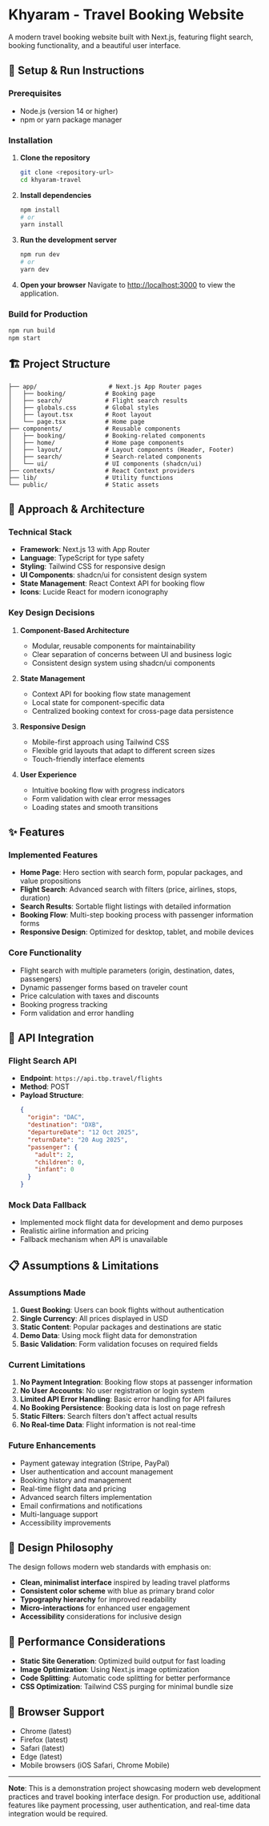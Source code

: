# Khyaram - Travel Booking Website

A modern travel booking website built with Next.js, featuring flight search, booking functionality, and a beautiful user interface.

## 🚀 Setup & Run Instructions

### Prerequisites
- Node.js (version 14 or higher)
- npm or yarn package manager

### Installation

1. **Clone the repository**
   ```bash
   git clone <repository-url>
   cd khyaram-travel
   ```

2. **Install dependencies**
   ```bash
   npm install
   # or
   yarn install
   ```

3. **Run the development server**
   ```bash
   npm run dev
   # or
   yarn dev
   ```

4. **Open your browser**
   Navigate to [http://localhost:3000](http://localhost:3000) to view the application.

### Build for Production

```bash
npm run build
npm start
```

## 🏗️ Project Structure

```
├── app/                    # Next.js App Router pages
│   ├── booking/           # Booking page
│   ├── search/            # Flight search results
│   ├── globals.css        # Global styles
│   ├── layout.tsx         # Root layout
│   └── page.tsx           # Home page
├── components/            # Reusable components
│   ├── booking/           # Booking-related components
│   ├── home/              # Home page components
│   ├── layout/            # Layout components (Header, Footer)
│   ├── search/            # Search-related components
│   └── ui/                # UI components (shadcn/ui)
├── contexts/              # React Context providers
├── lib/                   # Utility functions
└── public/                # Static assets
```

## 🎯 Approach & Architecture

### Technical Stack
- **Framework**: Next.js 13 with App Router
- **Language**: TypeScript for type safety
- **Styling**: Tailwind CSS for responsive design
- **UI Components**: shadcn/ui for consistent design system
- **State Management**: React Context API for booking flow
- **Icons**: Lucide React for modern iconography

### Key Design Decisions

1. **Component-Based Architecture**
   - Modular, reusable components for maintainability
   - Clear separation of concerns between UI and business logic
   - Consistent design system using shadcn/ui components

2. **State Management**
   - Context API for booking flow state management
   - Local state for component-specific data
   - Centralized booking context for cross-page data persistence

3. **Responsive Design**
   - Mobile-first approach using Tailwind CSS
   - Flexible grid layouts that adapt to different screen sizes
   - Touch-friendly interface elements

4. **User Experience**
   - Intuitive booking flow with progress indicators
   - Form validation with clear error messages
   - Loading states and smooth transitions

## ✨ Features

### Implemented Features
- **Home Page**: Hero section with search form, popular packages, and value propositions
- **Flight Search**: Advanced search with filters (price, airlines, stops, duration)
- **Search Results**: Sortable flight listings with detailed information
- **Booking Flow**: Multi-step booking process with passenger information forms
- **Responsive Design**: Optimized for desktop, tablet, and mobile devices

### Core Functionality
- Flight search with multiple parameters (origin, destination, dates, passengers)
- Dynamic passenger forms based on traveler count
- Price calculation with taxes and discounts
- Booking progress tracking
- Form validation and error handling

## 🔧 API Integration

### Flight Search API
- **Endpoint**: `https://api.tbp.travel/flights`
- **Method**: POST
- **Payload Structure**:
  ```json
  {
    "origin": "DAC",
    "destination": "DXB", 
    "departureDate": "12 Oct 2025",
    "returnDate": "20 Aug 2025",
    "passenger": {
      "adult": 2,
      "children": 0,
      "infant": 0
    }
  }
  ```

### Mock Data Fallback
- Implemented mock flight data for development and demo purposes
- Realistic airline information and pricing
- Fallback mechanism when API is unavailable

## 📋 Assumptions & Limitations

### Assumptions Made
1. **Guest Booking**: Users can book flights without authentication
2. **Single Currency**: All prices displayed in USD
3. **Static Content**: Popular packages and destinations are static
4. **Demo Data**: Using mock flight data for demonstration
5. **Basic Validation**: Form validation focuses on required fields

### Current Limitations
1. **No Payment Integration**: Booking flow stops at passenger information
2. **No User Accounts**: No user registration or login system
3. **Limited API Error Handling**: Basic error handling for API failures
4. **No Booking Persistence**: Booking data is lost on page refresh
5. **Static Filters**: Search filters don't affect actual results
6. **No Real-time Data**: Flight information is not real-time

### Future Enhancements
- Payment gateway integration (Stripe, PayPal)
- User authentication and account management
- Booking history and management
- Real-time flight data and pricing
- Advanced search filters implementation
- Email confirmations and notifications
- Multi-language support
- Accessibility improvements

## 🎨 Design Philosophy

The design follows modern web standards with emphasis on:
- **Clean, minimalist interface** inspired by leading travel platforms
- **Consistent color scheme** with blue as primary brand color
- **Typography hierarchy** for improved readability
- **Micro-interactions** for enhanced user engagement
- **Accessibility** considerations for inclusive design

## 🚀 Performance Considerations

- **Static Site Generation**: Optimized build output for fast loading
- **Image Optimization**: Using Next.js image optimization
- **Code Splitting**: Automatic code splitting for better performance
- **CSS Optimization**: Tailwind CSS purging for minimal bundle size

## 📱 Browser Support

- Chrome (latest)
- Firefox (latest)
- Safari (latest)
- Edge (latest)
- Mobile browsers (iOS Safari, Chrome Mobile)

---

**Note**: This is a demonstration project showcasing modern web development practices and travel booking interface design. For production use, additional features like payment processing, user authentication, and real-time data integration would be required.